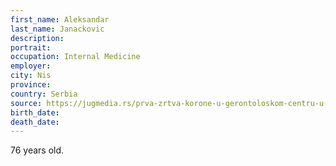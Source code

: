 ```yaml
---
first_name: Aleksandar
last_name: Janackovic
description: 
portrait: 
occupation: Internal Medicine
employer: 
city: Nis
province: 
country: Serbia
source: https://jugmedia.rs/prva-zrtva-korone-u-gerontoloskom-centru-u-nisu-kardiolog-od-koga-su-ucili-danasnji-eminentni-strucnajci/
birth_date: 
death_date: 
---
```


76 years old.